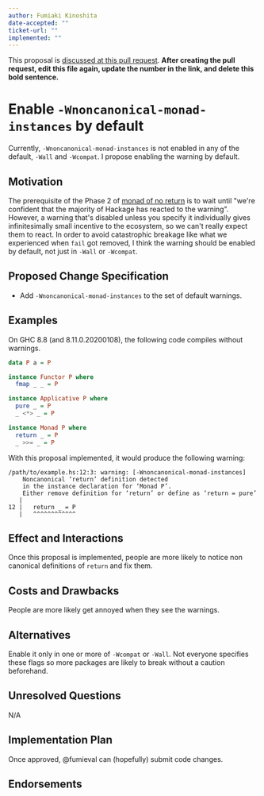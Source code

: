 ```yaml
---
author: Fumiaki Kinoshita
date-accepted: ""
ticket-url: ""
implemented: ""
---
```


This proposal is [discussed at this pull request](https://github.com/ghc-proposals/ghc-proposals/pull/0>).
**After creating the pull request, edit this file again, update the number in
the link, and delete this bold sentence.**

# Enable `-Wnoncanonical-monad-instances` by default

Currently, `-Wnoncanonical-monad-instances` is not enabled in any of the default, `-Wall` and `-Wcompat`.
I propose enabling the warning by default.

## Motivation

The prerequisite of the Phase 2 of [monad of no return](https://gitlab.haskell.org/ghc/ghc/wikis/proposal/monad-of-no-return) is to wait until "we're confident that the majority of Hackage has reacted to the warning". However, a warning that's disabled unless you specify it individually gives infinitesimally small incentive to the ecosystem, so we can't really expect them to react. In order to avoid catastrophic breakage like what we experienced when `fail` got removed, I think the warning should be enabled by default, not just in `-Wall` or `-Wcompat`.

## Proposed Change Specification

* Add `-Wnoncanonical-monad-instances` to the set of default warnings.

## Examples

On GHC 8.8 (and 8.11.0.20200108), the following code compiles without warnings.

```haskell
data P a = P

instance Functor P where
  fmap _ _ = P

instance Applicative P where
  pure _ = P
  _ <*> _ = P

instance Monad P where
  return _ = P
  _ >>= _ = P
```

With this proposal implemented, it would produce the following warning:

```
/path/to/example.hs:12:3: warning: [-Wnoncanonical-monad-instances]
    Noncanonical ‘return’ definition detected
    in the instance declaration for ‘Monad P’.
    Either remove definition for ‘return’ or define as ‘return = pure’
   |
12 |   return _ = P
   |   ^^^^^^^^^^^^
```

## Effect and Interactions

Once this proposal is implemented, people are more likely to notice non canonical definitions of `return` and fix them.

## Costs and Drawbacks

People are more likely get annoyed when they see the warnings.

## Alternatives

Enable it only in one or more of `-Wcompat` or `-Wall`. Not everyone specifies these flags so more packages are likely to break without a caution beforehand.

## Unresolved Questions

N/A

## Implementation Plan

Once approved, @fumieval can (hopefully) submit code changes.

## Endorsements


